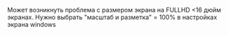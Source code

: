 Может возникнуть проблема с размером экрана на FULLHD <16 дюйм экранах. Нужно выбрать "масштаб и разметка" = 100%  в настройках экрана windows 
